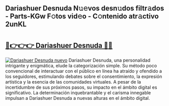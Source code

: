 ## Dariashuer Desnuda N𝚞𝚎vos desn𝚞dos filtr𝚊dos - Parts-KGw F𝚘tos vid𝚎o - C𝚘ntenido atr𝚊ctivo 2unKL

# <h2><a href="http://mb0hlmj.tromn.icu/?c=Dariashuer+Desnuda">🔗👉👉👉 Dariashuer Desnuda 🔗🔗</a></h2>

[![Dariashuer Desnuda nuevo](https://i.imgur.com/pEAQMta.gif)](http://mb0hlmj.tromn.icu/?c=Dariashuer+Desnuda)
Dariashuer Desnuda, una personalidad intrigante y enigmática, elude la categorización simple. Su método poco convencional de interactuar con el público en línea ha atraído y ofendido a los seguidores, estimulando debates sobre el consentimiento, la expresión artística y la esencia de las comunidades virtuales. A pesar de la incertidumbre de sus próximos pasos, su impacto en el ámbito digital es significativo. La determinación inquebrantable y el carisma innegable impulsan a Dariashuer Desnuda a nuevas alturas en el ámbito digital.
